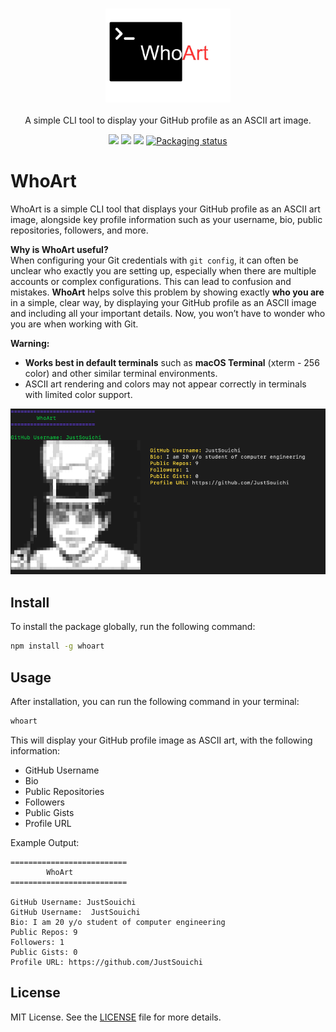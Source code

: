 <h3 align="center"><img src="https://raw.githubusercontent.com/JustSouichi/WhoArt/refs/heads/main/logo.png" alt="logo" height="150px"></h3>
<p align="center">A simple CLI tool to display your GitHub profile as an ASCII art image.</p>


<p align="center">
<a href="./LICENSE"><img src="https://img.shields.io/badge/license-MIT-blue.svg"></a>
<a href="https://img.shields.io/github/stars/JustSouichi/WhoArt?style=social"><img src="https://img.shields.io/github/stars/JustSouichi/WhoArt?style=social"></img></a>
<a href="https://github.com/JustSouichi/WhoArt/releases"><img src="https://img.shields.io/github/release/JustSouichi/WhoArt.svg"></a>
<a href="https://repology.org/metapackage/whoart"><img src="https://repology.org/badge/tiny-repos/whoart.svg" alt="Packaging status"></a>
</p>

# WhoArt

WhoArt is a simple CLI tool that displays your GitHub profile as an ASCII art image, alongside key profile information such as your username, bio, public repositories, followers, and more.

**Why is WhoArt useful?**  
When configuring your Git credentials with `git config`, it can often be unclear who exactly you are setting up, especially when there are multiple accounts or complex configurations. This can lead to confusion and mistakes. **WhoArt** helps solve this problem by showing exactly **who you are** in a simple, clear way, by displaying your GitHub profile as an ASCII image and including all your important details. Now, you won’t have to wonder who you are when working with Git.

**Warning:**
- **Works best in default terminals** such as **macOS Terminal** (xterm - 256 color) and other similar terminal environments.
- ASCII art rendering and colors may not appear correctly in terminals with limited color support.


<img src="https://raw.githubusercontent.com/JustSouichi/WhoArt/refs/heads/main/banner.png"></img>


## Install

To install the package globally, run the following command:

```bash
npm install -g whoart
```

## Usage

After installation, you can run the following command in your terminal:

```bash
whoart
```

This will display your GitHub profile image as ASCII art, with the following information:

- GitHub Username
- Bio
- Public Repositories
- Followers
- Public Gists
- Profile URL

Example Output:

```
==========================
        WhoArt
==========================

GitHub Username: JustSouichi
GitHub Username:  JustSouichi
Bio: I am 20 y/o student of computer engineering
Public Repos: 9
Followers: 1
Public Gists: 0
Profile URL: https://github.com/JustSouichi
```

## License

MIT License. See the [LICENSE](./LICENSE) file for more details.